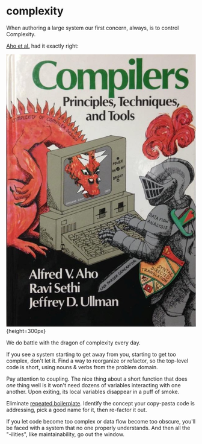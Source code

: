 
# complexity

When authoring a large system
our first concern, always,
is to control Complexity.

[Aho et al.](https://en.wikipedia.org/wiki/Compilers:_Principles,_Techniques,_and_Tools)
had it exactly right:

![](asset/2021-12-14/dragon_book.jpg){height=300px}

We do battle with the dragon of complexity every day.

If you see a system starting to get away from you,
starting to get too complex,
don't let it.
Find a way to reorganize or refactor,
so the top-level code is short,
using nouns & verbs from the problem domain.

Pay attention to coupling.
The nice thing about a short function that does _one_ thing well
is it won't need dozens of variables interacting with one another.
Upon exiting, its local variables disappear in a puff of smoke.

Eliminate [repeated boilerplate](https://en.wikipedia.org/wiki/Don%27t_repeat_yourself).
Identify the concept your copy-pasta code is addressing,
pick a good name for it,
then re-factor it out.

If you let code become too complex
or data flow become too obscure,
you'll be faced with a system that no one properly understands.
And then all the "-ilities", like maintainability, go out the window.
